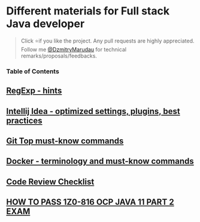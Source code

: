 # Different materials for Full stack Java developer

> Click :star:if you like the project. Any pull requests are highly appreciated. 
Follow me [@DzmitryMarudau](https://twitter.com/DzmitryMarudau) for technical remarks/proposals/feedbacks.

### Table of Contents

## [RegExp - hints](regexp%20-%20hints.md)

## [Intellij Idea - optimized settings, plugins, best practices ](Intellij%20Idea%20-%20tips%20and%20tricks.md)

## [Git Top must-know commands](Git%20-%20usefull%20commands.md)

## [Docker - terminology and must-know commands](Docker-%20usefull%20commands.md)

## [Code Review Checklist](Code%20Review%20-%20checklist.md)

## [HOW TO PASS 1Z0-816 OCP JAVA 11 PART 2 EXAM](1z0-816.md)

